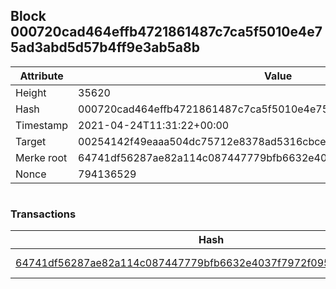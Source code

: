 ## Block 000720cad464effb4721861487c7ca5f5010e4e75ad3abd5d57b4ff9e3ab5a8b

Attribute | Value
--- | ---
Height | 35620
Hash | 000720cad464effb4721861487c7ca5f5010e4e75ad3abd5d57b4ff9e3ab5a8b
Timestamp | 2021-04-24T11:31:22+00:00
Target | 00254142f49eaaa504dc75712e8378ad5316cbcead634704b3734b6271167cc4
Merke root | 64741df56287ae82a114c087447779bfb6632e4037f7972f095414921ec2fdf6
Nonce | 794136529

```

```

### Transactions

Hash | Amount
--- | ---
[64741df56287ae82a114c087447779bfb6632e4037f7972f095414921ec2fdf6](64741df56287ae82a114c087447779bfb6632e4037f7972f095414921ec2fdf6.md) | 10.00000000 SKEPTI 
